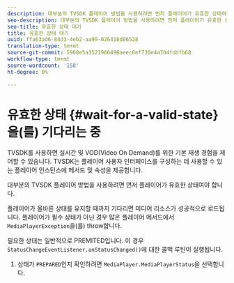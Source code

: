 ```yaml
---
description: 대부분의 TVSDK 플레이어 방법을 사용하려면 먼저 플레이어가 유효한 상태여야 합니다.
seo-description: 대부분의 TVSDK 플레이어 방법을 사용하려면 먼저 플레이어가 유효한 상태여야 합니다.
seo-title: 유효한 상태 대기
title: 유효한 상태 대기
uuid: ffa63ad6-84d3-4eb2-aa99-026418d86528
translation-type: tm+mt
source-git-commit: 5908e5a3521966496aeec0ef730e4a704fddfb68
workflow-type: tm+mt
source-wordcount: '158'
ht-degree: 0%

---
```



# 유효한 상태 {#wait-for-a-valid-state}을(를) 기다리는 중

TVSDK를 사용하면 실시간 및 VOD(Video On Demand)를 위한 기본 재생 경험을 제어할 수 있습니다. TVSDK는 플레이어 사용자 인터페이스를 구성하는 데 사용할 수 있는 플레이어 인스턴스에 메서드 및 속성을 제공합니다.

대부분의 TVSDK 플레이어 방법을 사용하려면 먼저 플레이어가 유효한 상태여야 합니다.

플레이어가 올바른 상태를 유지할 때까지 기다리면 미디어 리소스가 성공적으로 로드됩니다. 플레이어가 필수 상태가 아닌 경우 많은 플레이어 메서드에서 `MediaPlayerException`을(를) throw합니다.

필요한 상태는 일반적으로 PREMITED입니다. 이 경우 `StatusChangeEventListener.onStatusChanged()`에 대한 콜백 루틴이 실행됩니다.

1. 상태가 `PREPARED`인지 확인하려면 `MediaPlayer.MediaPlayerStatus`을 선택합니다.
